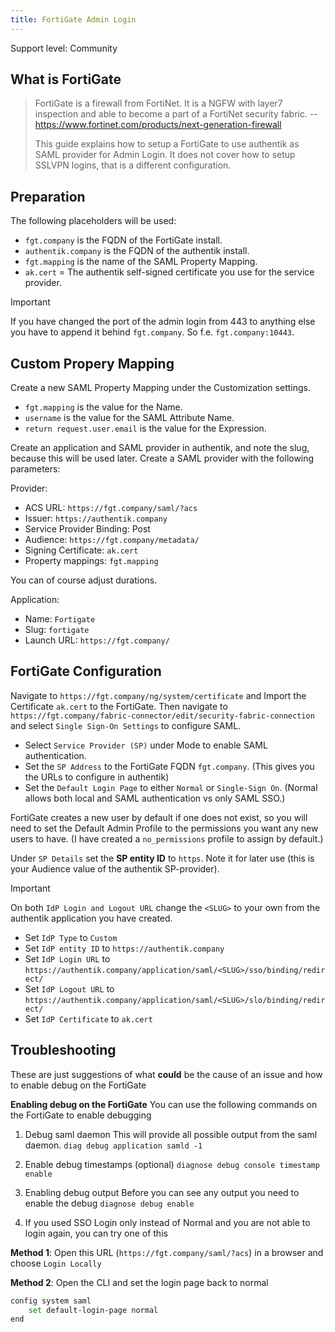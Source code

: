 ```yaml
---
title: FortiGate Admin Login
---
```


<span class="badge badge--secondary">Support level: Community</span>

## What is FortiGate

> FortiGate is a firewall from FortiNet. It is a NGFW with layer7 inspection and able to become a part of a FortiNet security fabric.
> -- https://www.fortinet.com/products/next-generation-firewall
>
> This guide explains how to setup a FortiGate to use authentik as SAML provider for Admin Login. It does not cover how to setup SSLVPN logins, that is a different configuration.

## Preparation

The following placeholders will be used:

-   `fgt.company` is the FQDN of the FortiGate install.
-   `authentik.company` is the FQDN of the authentik install.
-   `fgt.mapping` is the name of the SAML Property Mapping.
-   `ak.cert` = The authentik self-signed certificate you use for the service provider.

> [!IMPORTANT]
> If you have changed the port of the admin login from 443 to anything else you have to append it behind `fgt.company`. So f.e. `fgt.company:10443`.

## Custom Propery Mapping

Create a new SAML Property Mapping under the Customization settings.

-   `fgt.mapping` is the value for the Name.
-   `username` is the value for the SAML Attribute Name.
-   `return request.user.email` is the value for the Expression.

Create an application and SAML provider in authentik, and note the slug, because this will be used later. Create a SAML provider with the following parameters:

Provider:

-   ACS URL: `https://fgt.company/saml/?acs`
-   Issuer: `https://authentik.company`
-   Service Provider Binding: Post
-   Audience: `https://fgt.company/metadata/`
-   Signing Certificate: `ak.cert`
-   Property mappings: `fgt.mapping`

You can of course adjust durations.

Application:

-   Name: `Fortigate`
-   Slug: `fortigate`
-   Launch URL: `https://fgt.company/`

## FortiGate Configuration

Navigate to `https://fgt.company/ng/system/certificate` and Import the Certificate `ak.cert` to the FortiGate.
Then navigate to `https://fgt.company/fabric-connector/edit/security-fabric-connection` and select `Single Sign-On Settings` to configure SAML.

-   Select `Service Provider (SP)` under Mode to enable SAML authentication.
-   Set the `SP Address` to the FortiGate FQDN `fgt.company`. (This gives you the URLs to configure in authentik)
-   Set the `Default Login Page` to either `Normal` or `Single-Sign On`. (Normal allows both local and SAML authentication vs only SAML SSO.)

FortiGate creates a new user by default if one does not exist, so you will need to set the Default Admin Profile to the permissions you want any new users to have. (I have created a `no_permissions` profile to assign by default.)

Under `SP Details` set the **SP entity ID** to `https`. Note it for later use (this is your Audience value of the authentik SP-provider).

> [!IMPORTANT]
> On both `IdP Login and Logout URL` change the `<SLUG>` to your own from the authentik application you have created.

-   Set `IdP Type` to `Custom`
-   Set `IdP entity ID` to `https://authentik.company`
-   Set `IdP Login URL` to `https://authentik.company/application/saml/<SLUG>/sso/binding/redirect/`
-   Set `IdP Logout URL` to `https://authentik.company/application/saml/<SLUG>/slo/binding/redirect/`
-   Set `IdP Certificate` to `ak.cert`

## Troubleshooting

These are just suggestions of what **could** be the cause of an issue and how to enable debug on the FortiGate

**Enabling debug on the FortiGate**
You can use the following commands on the FortiGate to enable debugging

1. Debug saml daemon
   This will provide all possible output from the saml daemon.
   `diag debug application samld -1`

2. Enable debug timestamps (optional)
   `diagnose debug console timestamp enable`

3. Enabling debug output
   Before you can see any output you need to enable the debug
   `diagnose debug enable`

4. If you used SSO Login only instead of Normal and you are not able to login again, you can try one of this

**Method 1**:
Open this URL (`https://fgt.company/saml/?acs`) in a browser and choose `Login Locally`

**Method 2**:
Open the CLI and set the login page back to normal

```bash
config system saml
    set default-login-page normal
end
```
